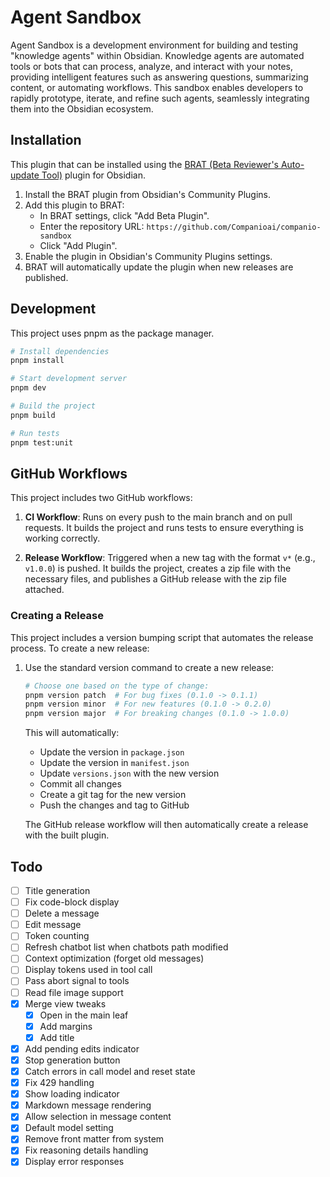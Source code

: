 # Agent Sandbox

Agent Sandbox is a development environment for building and testing "knowledge agents" within Obsidian. Knowledge 
agents are automated tools or bots that can process, analyze, and interact with your notes, providing intelligent 
features such as answering questions, summarizing content, or automating workflows. This sandbox enables developers 
to rapidly prototype, iterate, and refine such agents, seamlessly integrating them into the Obsidian ecosystem.


## Installation

This plugin that can be installed using the [BRAT (Beta Reviewer's Auto-update Tool)](https://github.com/TfTHacker/obsidian42-brat) plugin for Obsidian.

1. Install the BRAT plugin from Obsidian's Community Plugins.
2. Add this plugin to BRAT:
   - In BRAT settings, click "Add Beta Plugin".
   - Enter the repository URL: `https://github.com/Companioai/companio-sandbox`
   - Click "Add Plugin".
3. Enable the plugin in Obsidian's Community Plugins settings.
4. BRAT will automatically update the plugin when new releases are published.

## Development

This project uses pnpm as the package manager.

```bash
# Install dependencies
pnpm install

# Start development server
pnpm dev

# Build the project
pnpm build

# Run tests
pnpm test:unit
```

## GitHub Workflows

This project includes two GitHub workflows:

1. **CI Workflow**: Runs on every push to the main branch and on pull requests. It builds the project and runs tests to ensure everything is working correctly.

2. **Release Workflow**: Triggered when a new tag with the format `v*` (e.g., `v1.0.0`) is pushed. It builds the project, creates a zip file with the necessary files, and publishes a GitHub release with the zip file attached.

### Creating a Release

This project includes a version bumping script that automates the release process. To create a new release:

1. Use the standard version command to create a new release:
   ```bash
   # Choose one based on the type of change:
   pnpm version patch  # For bug fixes (0.1.0 -> 0.1.1)
   pnpm version minor  # For new features (0.1.0 -> 0.2.0)
   pnpm version major  # For breaking changes (0.1.0 -> 1.0.0)
   ```

   This will automatically:
   - Update the version in `package.json`
   - Update the version in `manifest.json`
   - Update `versions.json` with the new version
   - Commit all changes
   - Create a git tag for the new version
   - Push the changes and tag to GitHub

   The GitHub release workflow will then automatically create a release with the built plugin.

## Todo

- [ ] Title generation
- [ ] Fix code-block display
- [ ] Delete a message
- [ ] Edit message
- [ ] Token counting
- [ ] Refresh chatbot list when chatbots path modified
- [ ] Context optimization (forget old messages)
- [ ] Display tokens used in tool call
- [ ] Pass abort signal to tools
- [ ] Read file image support
- [x] Merge view tweaks
  - [x] Open in the main leaf
  - [x] Add margins
  - [x] Add title 
- [x] Add pending edits indicator
- [x] Stop generation button
- [x] Catch errors in call model and reset state
- [x] Fix 429 handling
- [x] Show loading indicator
- [x] Markdown message rendering
- [x] Allow selection in message content
- [x] Default model setting
- [x] Remove front matter from system
- [x] Fix reasoning details handling
- [x] Display error responses
